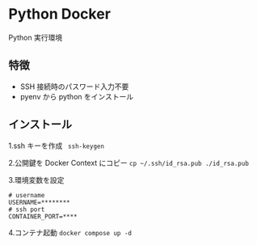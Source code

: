 # Python Docker

Python 実行環境

## 特徴

- SSH 接続時のパスワード入力不要
- pyenv から python をインストール

## インストール

1.ssh キーを作成 ` ssh-keygen`

2.公開鍵を Docker Context にコピー `cp ~/.ssh/id_rsa.pub ./id_rsa.pub`

3.環境変数を設定

```
# username
USERNAME=********
# ssh port
CONTAINER_PORT=****
```

4.コンテナ起動 `docker compose up -d`
